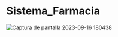 # Sistema_Farmacia
![Captura de pantalla 2023-09-16 180438](https://github.com/oscar2697/Sistema_Farmacia/assets/77596284/3b45b870-8bb7-4534-a0a2-e4ee6d9498f8)
